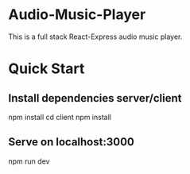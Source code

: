 # Audio-Music-Player
 
This is a full stack React-Express audio music player.

# Quick Start

## Install dependencies server/client
npm install
cd client
npm install

## Serve on localhost:3000
npm run dev
